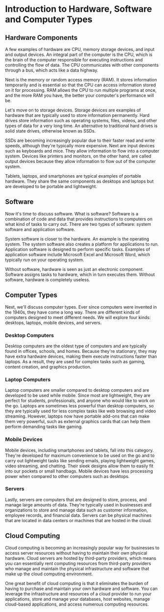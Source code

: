 # Introduction to Hardware, Software and Computer Types

## Hardware Components

A few examples of hardware are CPU, memory storage devices, and input and output devices. An integral part of the computer is the CPU, which is the brain of the computer responsible for executing instructions and controlling the flow of data. The CPU communicates with other components through a bus, which acts like a data highway.

Next is the memory or random access memory (RAM). It stores information temporarily and is essential so that the CPU can access information stored on it for processing. RAM allows the CPU to run multiple programs at once, and the more RAM you have, the better your computer's performance will be.

Let's move on to storage devices. Storage devices are examples of hardware that are typically used to store information permanently. Hard drives store information such as operating systems, files, videos, and other types of data for a very long time. An alternative to traditional hard drives is solid state drives, otherwise known as SSDs.

SSDs are becoming increasingly popular due to their faster read and write speeds, although they're typically more expensive. Next are input devices such as keyboards and mice. They allow information to flow into a computer system. Devices like printers and monitors, on the other hand, are called output devices because they allow information to flow out of the computer system.

Tablets, laptops, and smartphones are typical examples of portable hardware. They share the same components as desktops and laptops but are developed to be portable and lightweight.

## Software

Now it's time to discuss software. What is software? Software is a combination of code and data that provides instructions to computers on what kind of tasks to carry out. There are two types of software: system software and application software.

System software is closer to the hardware. An example is the operating system. The system software also creates a platform for applications to run. Application software is designed to perform specific tasks. Examples of application software include Microsoft Excel and Microsoft Word, which typically run on your operating system.

Without software, hardware is seen as just an electronic component. Software assigns tasks to hardware, which in turn executes them. Without software, hardware is completely useless.

## Computer Types

Next, we'll discuss computer types. Ever since computers were invented in the 1940s, they have come a long way. There are different kinds of computers designed to meet different needs. We will explore four kinds: desktops, laptops, mobile devices, and servers.

### Desktop Computers

Desktop computers are the oldest type of computers and are typically found in offices, schools, and homes. Because they're stationary, they may have extra hardware devices, making them execute instructions faster than laptops. As a result, they are used for complex tasks such as gaming, content creation, and graphics production.

### Laptop Computers

Laptop computers are smaller compared to desktop computers and are developed to be used while mobile. Since most are lightweight, they are perfect for students, professionals, and anyone who would like to work on the go. Laptops are sometimes less powerful than desktop computers, so they are typically used for less complex tasks like web browsing and video streaming. However, laptops now have portable add-ons that can make them very powerful, such as external graphics cards that can help them perform demanding tasks like gaming.

### Mobile Devices

Mobile devices, including smartphones and tablets, fall into this category. They're developed for maximum convenience to be used on the go and to carry out lightweight tasks like sending emails, playing lightweight games, video streaming, and chatting. Their sleek designs allow them to easily fit into our pockets or small handbags. Mobile devices have less processing power when compared to other computers such as desktops.

### Servers

Lastly, servers are computers that are designed to store, process, and manage large amounts of data. They're typically used in businesses and organizations to store and manage data such as customer information, employee records, and financial data. Servers can be physical machines that are located in data centers or machines that are hosted in the cloud.

## Cloud Computing

Cloud computing is becoming an increasingly popular way for businesses to access server resources without having to maintain their own physical hardware. Cloud servers are hosted by third-party providers, which means you can essentially rent computing resources from third-party providers who manage and maintain the physical infrastructure and software that make up the cloud computing environment.

One great benefit of cloud computing is that it eliminates the burden of having to purchase and maintain your own hardware and software. You can leverage the infrastructure and resources of a cloud provider to run your applications, store and manage your databases, host websites, manage cloud-based applications, and access numerous computing resources.
